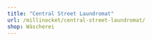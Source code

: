 ```yaml
---
title: "Central Street Laundromat"
url: /millinocket/central-street-laundromat/
shop: Wäscherei
---
```

